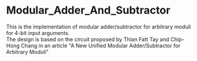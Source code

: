 # Modular_Adder_And_Subtractor
This is the implementation of modular adder/subtractor for arbitrary moduli for 4-bit input arguments.  
The design is based on the circuit proposed by Thian Fatt Tay and Chip-Hong Chang in an article "A New Unified Modular Adder/Subtractor for
Arbitrary Moduli"
